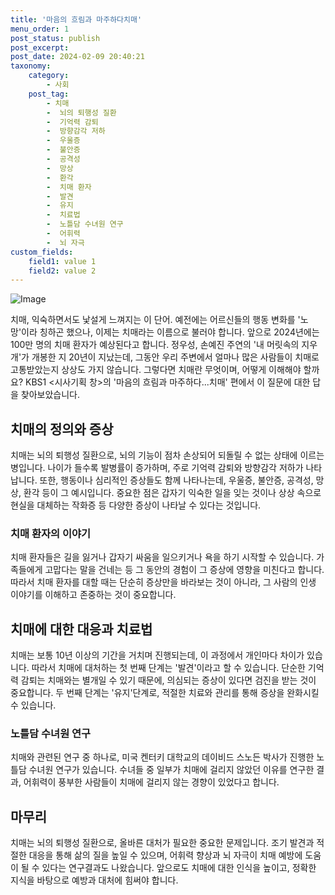```yaml
---
title: '마음의 흐림과 마주하다치매'
menu_order: 1
post_status: publish
post_excerpt: 
post_date: 2024-02-09 20:40:21
taxonomy:
    category:
        - 사회
    post_tag:
        - 치매
        -  뇌의 퇴행성 질환
        -  기억력 감퇴
        -  방향감각 저하
        -  우울증
        -  불안증
        -  공격성
        -  망상
        -  환각
        -  치매 환자
        -  발견
        -  유지
        -  치료법
        -  노틀담 수녀원 연구
        -  어휘력
        -  뇌 자극
custom_fields:
    field1: value 1
    field2: value 2
---
```


![Image](https://imgnews.pstatic.net/image/056/2024/02/09/0011659463_001_20240209111001379.jpg?type=w647)

치매, 익숙하면서도 낯설게 느껴지는 이 단어. 예전에는 어르신들의 행동 변화를 '노망'이라 칭하곤 했으나, 이제는 치매라는 이름으로 불러야 합니다. 앞으로 2024년에는 100만 명의 치매 환자가 예상된다고 합니다. 정우성, 손예진 주연의 '내 머릿속의 지우개'가 개봉한 지 20년이 지났는데, 그동안 우리 주변에서 얼마나 많은 사람들이 치매로 고통받았는지 상상도 가지 않습니다. 그렇다면 치매란 무엇이며, 어떻게 이해해야 할까요? KBS1 <시사기획 창>의 '마음의 흐림과 마주하다...치매' 편에서 이 질문에 대한 답을 찾아보았습니다.
## 치매의 정의와 증상
치매는 뇌의 퇴행성 질환으로, 뇌의 기능이 점차 손상되어 되돌릴 수 없는 상태에 이르는 병입니다. 나이가 들수록 발병률이 증가하며, 주로 기억력 감퇴와 방향감각 저하가 나타납니다. 또한, 행동이나 심리적인 증상들도 함께 나타나는데, 우울증, 불안증, 공격성, 망상, 환각 등이 그 예시입니다. 중요한 점은 갑자기 익숙한 일을 잊는 것이나 상상 속으로 현실을 대체하는 작화증 등 다양한 증상이 나타날 수 있다는 것입니다.
### 치매 환자의 이야기
치매 환자들은 길을 잃거나 갑자기 싸움을 일으키거나 욕을 하기 시작할 수 있습니다. 가족들에게 고맙다는 말을 건네는 등 그 동안의 경험이 그 증상에 영향을 미친다고 합니다. 따라서 치매 환자를 대할 때는 단순히 증상만을 바라보는 것이 아니라, 그 사람의 인생 이야기를 이해하고 존중하는 것이 중요합니다.
## 치매에 대한 대응과 치료법
치매는 보통 10년 이상의 기간을 거치며 진행되는데, 이 과정에서 개인마다 차이가 있습니다. 따라서 치매에 대처하는 첫 번째 단계는 '발견'이라고 할 수 있습니다. 단순한 기억력 감퇴는 치매와는 별개일 수 있기 때문에, 의심되는 증상이 있다면 검진을 받는 것이 중요합니다. 두 번째 단계는 '유지'단계로, 적절한 치료와 관리를 통해 증상을 완화시킬 수 있습니다.
### 노틀담 수녀원 연구
치매와 관련된 연구 중 하나로, 미국 켄터키 대학교의 데이비드 스노든 박사가 진행한 노틀담 수녀원 연구가 있습니다. 수녀들 중 일부가 치매에 걸리지 않았던 이유를 연구한 결과, 어휘력이 풍부한 사람들이 치매에 걸리지 않는 경향이 있었다고 합니다.
## 마무리
치매는 뇌의 퇴행성 질환으로, 올바른 대처가 필요한 중요한 문제입니다. 조기 발견과 적절한 대응을 통해 삶의 질을 높일 수 있으며, 어휘력 향상과 뇌 자극이 치매 예방에 도움이 될 수 있다는 연구결과도 나왔습니다. 앞으로도 치매에 대한 인식을 높이고, 정확한 지식을 바탕으로 예방과 대처에 힘써야 합니다.
